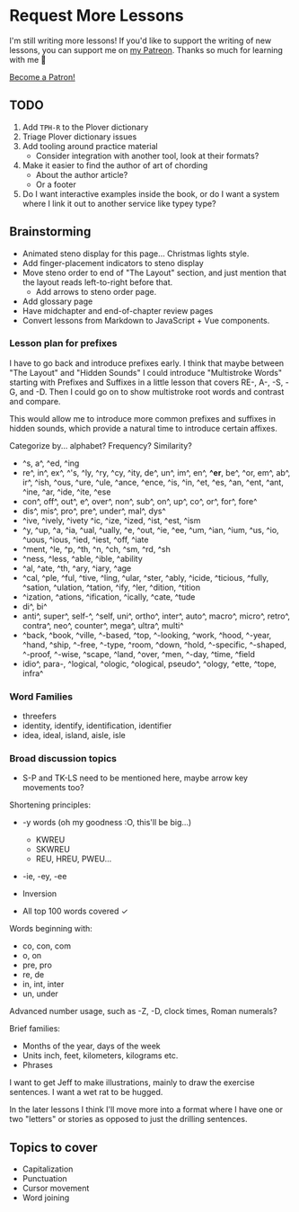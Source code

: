 # Request More Lessons

I'm still writing more lessons! If you'd like to support the writing of new lessons, you can support me on [my Patreon](https://www.patreon.com/morinted). Thanks so much for learning with me 😬

<a href="https://www.patreon.com/bePatron?u=2430515" data-patreon-widget-type="become-patron-button">Become a Patron!</a><script async src="https://c6.patreon.com/becomePatronButton.bundle.js"></script>

<Steno-Display stroke="SKPROUFBLSD" />

## TODO

1. Add `TPH-R` to the Plover dictionary
1. Triage Plover dictionary issues
1. Add tooling around practice material
    - Consider integration with another tool, look at their formats?
1. Make it easier to find the author of art of chording
    - About the author article?
    - Or a footer
1. Do I want interactive examples inside the book, or do I want a system where I link it out to another service like typey type?

## Brainstorming

- Animated steno display for this page… Christmas lights style.
- Add finger-placement indicators to steno display
- Move steno order to end of "The Layout" section, and just mention that the layout reads left-to-right before that.
  - Add arrows to steno order page.
- Add glossary page
- Have midchapter and end-of-chapter review pages
- Convert lessons from Markdown to JavaScript + Vue components.

### Lesson plan for prefixes

I have to go back and introduce prefixes early. I think that maybe between "The Layout" and "Hidden Sounds" I could introduce "Multistroke Words" starting with Prefixes and Suffixes in a little  lesson that covers RE-, A-, -S, -G, and -D. Then I could go on to show multistroke root words and contrast and compare.

This would allow me to introduce more common prefixes and suffixes in hidden sounds, which provide a natural time to introduce certain affixes.

Categorize by... alphabet? Frequency? Similarity?

- ^s, a^, ^ed, ^ing
- re^, in^, ex^, ^'s, ^ly, ^ry, ^cy, ^ity, de^, un^, im^, en^, **^er**, be^, ^or, em^, ab^, ir^, ^ish, ^ous, ^ure, ^ule, ^ance, ^ence, ^is, ^in, ^et, ^es, ^an, ^ent, ^ant, ^ine, ^ar, ^ide, ^ite, ^ese
- con^, off^, out^, e^, over^, non^, sub^, on^, up^, co^, or^, for^, fore^
- dis^, mis^, pro^, pre^, under^, mal^, dys^
- ^ive, ^ively, ^ivety ^ic, ^ize, ^ized, ^ist, ^est, ^ism
- ^y, ^up, ^a, ^ia, ^ual, ^ually, ^e, ^out, ^ie, ^ee, ^um, ^ian, ^ium, ^us, ^io, ^uous, ^ious, ^ied, ^iest, ^off, ^iate
- ^ment, ^le, ^p, ^th, ^n, ^ch, ^sm, ^rd, ^sh
- ^ness, ^less, ^able, ^ible, ^ability
- ^al, ^ate, ^th, ^ary, ^iary, ^age
- ^cal, ^ple, ^ful, ^tive, ^ling, ^ular, ^ster, ^ably, ^icide, ^ticious, ^fully, ^sation, ^ulation, ^tation, ^ify, ^ler, ^dition, ^tition
- ^ization, ^ations, ^ification, ^ically, ^cate, ^tude
- di^, bi^
- anti^, super^, self-^, ^self, uni^, ortho^, inter^, auto^, macro^, micro^, retro^, contra^, neo^, counter^, mega^, ultra^, multi^
- ^back, ^book, ^ville, ^-based, ^top, ^-looking, ^work, ^hood, ^-year, ^hand, ^ship, ^-free, ^-type, ^room, ^down, ^hold, ^-specific, ^-shaped, ^-proof, ^-wise, ^scape, ^land, ^over, ^men, ^-day, ^time, ^field
- idio^, para-, ^logical, ^ologic, ^ological, pseudo^, ^ology, ^ette, ^tope, infra^

### Word Families

- threefers
- identity, identify, identification, identifier
- idea, ideal, island, aisle, isle

### Broad discussion topics

- S-P and TK-LS need to be mentioned here, maybe arrow key movements too?

Shortening principles:

- -y words \(oh my goodness :O, this'll be big...\)
  - KWREU
  - SKWREU
  - REU, HREU, PWEU...
- -ie, -ey, -ee
- Inversion

- All top 100 words covered ✓

Words beginning with:

- co, con, com
- o, on
- pre, pro
- re, de
- in, int, inter
- un, under

Advanced number usage, such as -Z, -D, clock times, Roman numerals?

Brief families:

- Months of the year, days of the week
- Units inch, feet, kilometers, kilograms etc.
- Phrases

I want to get Jeff to make illustrations, mainly to draw the exercise sentences. I want a wet rat to be hugged.

In the later lessons I think I'll move more into a format where I have one or two "letters" or stories as opposed to just the drilling sentences.

## Topics to cover

- Capitalization
- Punctuation
- Cursor movement
- Word joining
